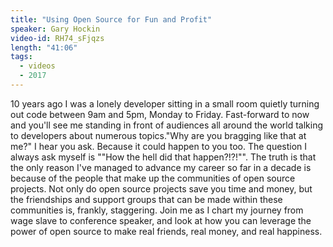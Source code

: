 ```yaml
---
title: "Using Open Source for Fun and Profit"
speaker: Gary Hockin
video-id: RH74_sFjqzs
length: "41:06"
tags:
  - videos
  - 2017
---
```


10 years ago I was a lonely developer sitting in a small room quietly turning out code between 9am and 5pm, Monday to Friday. Fast-forward to now and you'll see me standing in front of audiences all around the world talking to developers about numerous topics."Why are you bragging like that at me?" I hear you ask. Because it could happen to you too. The question I always ask myself is ""How the hell did that happen?!?!"". The truth is that the only reason I've managed to advance my career so far in a decade is because of the people that make up the communities of open source projects. Not only do open source projects save you time and money, but the friendships and support groups that can be made within these communities is, frankly, staggering. Join me as I chart my journey from wage slave to conference speaker, and look at how you can leverage the power of open source to make real friends, real money, and real happiness.
